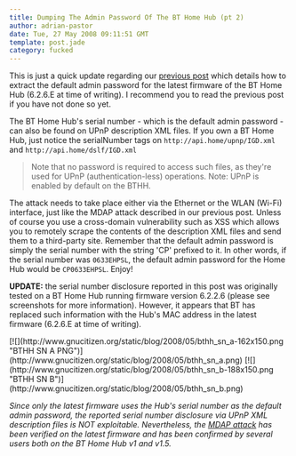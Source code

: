 ```yaml
---
title: Dumping The Admin Password Of The BT Home Hub (pt 2)
author: adrian-pastor
date: Tue, 27 May 2008 09:11:51 GMT
template: post.jade
category: fucked
---
```


This is just a quick update regarding our [previous post](/blog/dumping-the-admin-password-of-the-bt-home-hub) which details how to extract the default admin password for the latest firmware of the BT Home Hub (6.2.6.E at time of writing). I recommend you to read the previous post if you have not done so yet.

The BT Home Hub's serial number - which is the default admin password - can also be found on UPnP description XML files. If you own a BT Home Hub, just notice the serialNumber tags on `http://api.home/upnp/IGD.xml` and `http://api.home/dslf/IGD.xml`

> Note that no password is required to access such files, as they're used for UPnP (authentication-less) operations. Note: UPnP is enabled by default on the BTHH.

The attack needs to take place either via the Ethernet or the WLAN (Wi-Fi) interface, just like the MDAP attack described in our previous post. Unless of course you use a cross-domain vulnerability such as XSS which allows you to remotely scrape the contents of the description XML files and send them to a third-party site. Remember that the default admin password is simply the serial number with the string 'CP' prefixed to it. In other words, if the serial number was `0633EHPSL`, the default admin password for the Home Hub would be `CP0633EHPSL`. Enjoy!

**UPDATE:** the serial number disclosure reported in this post was originally tested on a BT Home Hub running firmware version 6.2.2.6 (please see screenshots for more information). However, it appears that BT has replaced such information with the Hub's MAC address in the latest firmware (6.2.6.E at time of writing).

<div class="screen">[![](http://www.gnucitizen.org/static/blog/2008/05/bthh_sn_a-162x150.png "BTHH SN A PNG")](http://www.gnucitizen.org/static/blog/2008/05/bthh_sn_a.png) [![](http://www.gnucitizen.org/static/blog/2008/05/bthh_sn_b-188x150.png "BTHH SN B")](http://www.gnucitizen.org/static/blog/2008/05/bthh_sn_b.png)</div>

_Since only the latest firmware uses the Hub's serial number as the default admin password, the reported serial number disclosure via UPnP XML description files is NOT exploitable. Nevertheless, the [MDAP attack](/blog/dumping-the-admin-password-of-the-bt-home-hub/) has been verified on the latest firmware and has been confirmed by several users both on the BT Home Hub v1 and v1.5._
